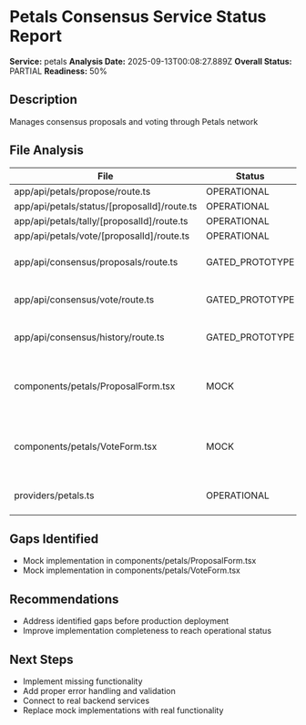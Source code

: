 # Petals Consensus Service Status Report

**Service:** petals
**Analysis Date:** 2025-09-13T00:08:27.889Z
**Overall Status:** PARTIAL
**Readiness:** 50%

## Description

Manages consensus proposals and voting through Petals network

## File Analysis

| File | Status | Issues |
|------|--------|--------|
| app/api/petals/propose/route.ts | OPERATIONAL | None |
| app/api/petals/status/[proposalId]/route.ts | OPERATIONAL | None |
| app/api/petals/tally/[proposalId]/route.ts | OPERATIONAL | None |
| app/api/petals/vote/[proposalId]/route.ts | OPERATIONAL | None |
| app/api/consensus/proposals/route.ts | GATED_PROTOTYPE | Missing error handling |
| app/api/consensus/vote/route.ts | GATED_PROTOTYPE | Missing error handling |
| app/api/consensus/history/route.ts | GATED_PROTOTYPE | Missing error handling |
| components/petals/ProposalForm.tsx | MOCK | Contains mock data without compliance gating |
| components/petals/VoteForm.tsx | MOCK | Contains mock data without compliance gating |
| providers/petals.ts | OPERATIONAL | Missing input validation |

## Gaps Identified

- Mock implementation in components/petals/ProposalForm.tsx
- Mock implementation in components/petals/VoteForm.tsx

## Recommendations

- Address identified gaps before production deployment
- Improve implementation completeness to reach operational status

## Next Steps

- Implement missing functionality
- Add proper error handling and validation
- Connect to real backend services
- Replace mock implementations with real functionality
